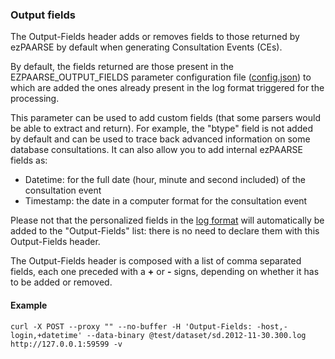 ### Output fields ###

The Output-Fields header adds or removes fields to those returned by ezPAARSE by default when generating Consultation Events (CEs).

By default, the fields returned are those present in the EZPAARSE_OUTPUT_FIELDS parameter configuration file ([config.json](https://github.com/ezpaarse-project/ezpaarse/blob/master/config.json#L12)) to which are added the ones already present in the log format triggered for the processing.

This parameter can be used to add custom fields (that some parsers would be able to extract and return). For example, the "btype" field is not added by default and can be used to trace back advanced information on some database consultations.
It can also allow you to add internal ezPAARSE fields as:
- Datetime: for the full date (hour, minute and second included) of the consultation event
- Timestamp: the date in a computer format for the consultation event

Please not that the personalized fields in the [log format](./formats.html) will automatically be added to the "Output-Fields" list: there is no need to declare them with this Output-Fields header.

The Output-Fields header is composed with a list of comma separated fields, each one preceded with a **+** or **-** signs, depending on whether it has to be added or removed.

#### Example ####
```shell
curl -X POST --proxy "" --no-buffer -H 'Output-Fields: -host,-login,+datetime' --data-binary @test/dataset/sd.2012-11-30.300.log  http://127.0.0.1:59599 -v
```
